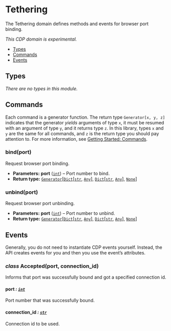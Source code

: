 # Tethering

The Tethering domain defines methods and events for browser port binding.

*This CDP domain is experimental.*

<a id="module-nodriver.cdp.tethering"></a>
* [Types]()
* [Commands]()
* [Events]()

## Types

*There are no types in this module.*

## Commands

Each command is a generator function. The return
type `Generator[x, y, z]` indicates that the generator
*yields* arguments of type `x`, it must be resumed with
an argument of type `y`, and it returns type `z`. In
this library, types `x` and `y` are the same for all
commands, and `z` is the return type you should pay attention
to. For more information, see
[Getting Started: Commands](../../readme.md#getting-started-commands).

### bind(port)

Request browser port binding.

* **Parameters:**
  **port** ([`int`](https://docs.python.org/3/library/functions.html#int)) – Port number to bind.
* **Return type:**
  [`Generator`](https://docs.python.org/3/library/typing.html#typing.Generator)[[`Dict`](https://docs.python.org/3/library/typing.html#typing.Dict)[[`str`](https://docs.python.org/3/library/stdtypes.html#str), [`Any`](https://docs.python.org/3/library/typing.html#typing.Any)], [`Dict`](https://docs.python.org/3/library/typing.html#typing.Dict)[[`str`](https://docs.python.org/3/library/stdtypes.html#str), [`Any`](https://docs.python.org/3/library/typing.html#typing.Any)], [`None`](https://docs.python.org/3/library/constants.html#None)]

### unbind(port)

Request browser port unbinding.

* **Parameters:**
  **port** ([`int`](https://docs.python.org/3/library/functions.html#int)) – Port number to unbind.
* **Return type:**
  [`Generator`](https://docs.python.org/3/library/typing.html#typing.Generator)[[`Dict`](https://docs.python.org/3/library/typing.html#typing.Dict)[[`str`](https://docs.python.org/3/library/stdtypes.html#str), [`Any`](https://docs.python.org/3/library/typing.html#typing.Any)], [`Dict`](https://docs.python.org/3/library/typing.html#typing.Dict)[[`str`](https://docs.python.org/3/library/stdtypes.html#str), [`Any`](https://docs.python.org/3/library/typing.html#typing.Any)], [`None`](https://docs.python.org/3/library/constants.html#None)]

## Events

Generally, you do not need to instantiate CDP events
yourself. Instead, the API creates events for you and then
you use the event’s attributes.

### *class* Accepted(port, connection_id)

Informs that port was successfully bound and got a specified connection id.

#### port *: [`int`](https://docs.python.org/3/library/functions.html#int)*

Port number that was successfully bound.

#### connection_id *: [`str`](https://docs.python.org/3/library/stdtypes.html#str)*

Connection id to be used.
